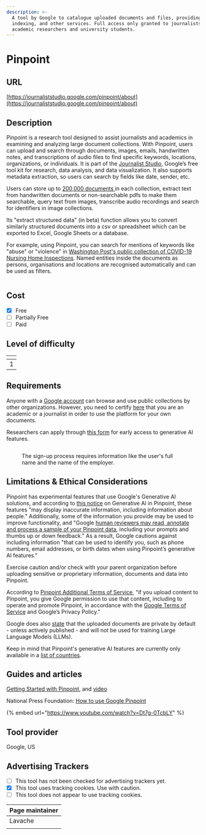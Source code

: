 ```yaml
---
description: >-
  A tool by Google to catalogue uploaded documents and files, providing OCR,
  indexing, and other services. Full access only granted to journalists,
  academic researchers and university students.
---
```


# Pinpoint

## URL

[https://journaliststudio.google.com/pinpoint/about](https://journaliststudio.google.com/pinpoint/about)

## Description

Pinpoint is a research tool designed to assist journalists and academics in examining and analyzing large document collections. With Pinpoint, users can upload and search through documents, images, emails, handwritten notes, and transcriptions of audio files to find specific keywords, locations, organizations, or individuals. It is part of the [Journalist Studio](https://journaliststudio.google.com/), Google’s free tool kit for research, data analysis, and data visualization. It also supports metadata extraction, so users can search by fields like date, sender, etc.

Users can store up to [200,000 documents ](https://support.google.com/pinpoint/answer/11955480?hl=en-IN#upload_documents)in each collection, extract text from handwritten documents or non-searchable pdfs to make them searchable, query text from images, transcribe audio recordings and search for identifiers in image collections.&#x20;

Its "extract structured data" (in beta) function allows you to convert similarly structured documents into a csv or spreadsheet which can be exported to Excel, Google Sheets or a database.

For example, using Pinpoint, you can search for mentions of keywords like "abuse" or "violence" in [Washington Post's public collection of COVID-19 Nursing Home Inspections](https://journaliststudio.google.com/pinpoint/search?collection=989c939c11b20432). Named entities inside the documents as persons, organisations and locations are recognised automatically and can be used as filters.&#x20;

<figure><img src=".gitbook/assets/Screenshot 2024-11-12 at 1.51.56 PM.png" alt=""><figcaption></figcaption></figure>

## Cost

* [x] Free
* [ ] Partially Free
* [ ] Paid

## Level of difficulty

<table><thead><tr><th data-type="rating" data-max="5"></th></tr></thead><tbody><tr><td>1</td></tr></tbody></table>

## Requirements

Anyone with a [Google account](https://support.google.com/pinpoint/answer/11948321?hl=en) can browse and use public collections by other organizations. However, you need to certify [here](https://journaliststudio.google.com/pinpoint/requestaccess) that you are an academic or a journalist in order to use the platform for your own documents.

Researchers can apply through [this form](https://docs.google.com/forms/d/e/1FAIpQLSd2owbRY5gLj6iXDSgPrPapsPoFo4xD2VLmrAhJ24d-Isq1xQ/viewform) for early access to generative AI features.

<figure><img src=".gitbook/assets/image (1).png" alt=""><figcaption><p>The sign-up process requires information like the user's full name and the name of the employer.</p></figcaption></figure>

## Limitations & Ethical Considerations

Pinpoint has experimental features that use Google's Generative AI solutions, and according to [this notice](https://support.google.com/pinpoint/answer/14338615?hl=en) on Generative AI in Pinpoint, these features "may display inaccurate information, including information about people." Additionally, some of the information you provide may be used to improve functionality, and "Google [human reviewers may read, annotate and process a sample of your Pinpoint data](https://support.google.com/pinpoint/answer/14338615?hl=en), including your prompts and thumbs up or down feedback." As a result, Google cautions against including information "that can be used to identify you, such as phone numbers, email addresses, or birth dates when using Pinpoint’s generative AI features."

Exercise caution and/or check with your parent organization before uploading sensitive or proprietary information, documents and data into Pinpoint.

According to [Pinpoint Additional Terms of Service](https://support.google.com/pinpoint/answer/13071911?hl=en), "if you upload content to Pinpoint, you give Google permission to use that content, including to operate and promote Pinpoint, in accordance with the [Google Terms of Service](https://policies.google.com/terms) and Google’s Privacy Policy."

Google does also [state](https://support.google.com/pinpoint/answer/14338615?hl=en) that the uploaded documents are private by default - unless actively published - and will not be used for training Large Language Models (LLMs).&#x20;

Keep in mind that Pinpoint's generative AI features are currently only available in a [list of countries](https://support.google.com/pinpoint/answer/14338615?hl=en#support_countries).

## Guides and articles

[Getting Started with Pinpoint](https://support.google.com/pinpoint/answer/11948320?hl=en\&ref_topic=11949739\&sjid=5429787754045626721-NC), and [video](https://newsinitiative.withgoogle.com/resources/trainings/pinpoint/video-getting-started-with-pinpoint/)

National Press Foundation: [How to use Google Pinpoint](https://www.youtube.com/watch?v=Dt7g-0TcbLY)

{% embed url="https://www.youtube.com/watch?v=Dt7g-0TcbLY" %}

## Tool provider

Google, US

## Advertising Trackers

* [ ] This tool has not been checked for advertising trackers yet.
* [x] This tool uses tracking cookies. Use with caution.
* [ ] This tool does not appear to use tracking cookies.

| Page maintainer |
| --------------- |
| Lavache         |
|                 |
